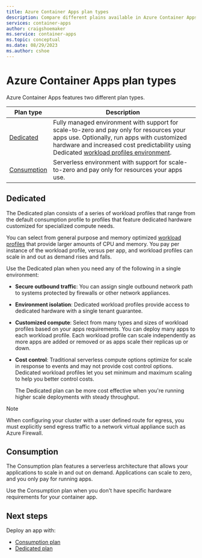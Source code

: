 ```yaml
---
title: Azure Container Apps plan types
description: Compare different plains available in Azure Container Apps
services: container-apps
author: craigshoemaker
ms.service: container-apps
ms.topic: conceptual
ms.date: 08/29/2023
ms.author: cshoe
---
```


# Azure Container Apps plan types

Azure Container Apps features two different plan types.

| Plan type | Description |
|--|--|
| [Dedicated](#dedicated) | Fully managed environment with support for scale-to-zero and pay only for resources your apps use. Optionally, run apps with customized hardware and increased cost predictability using Dedicated [workload profiles environment](environment.md#types). |
| [Consumption](#consumption) | Serverless environment with support for scale-to-zero and pay only for resources your apps use. |

<a id="consumption-dedicated"></a>

## Dedicated

The Dedicated plan consists of a series of workload profiles that range from the default consumption profile to profiles that feature dedicated hardware customized for specialized compute needs.  

You can select from general purpose and memory optimized [workload profiles](workload-profiles-overview.md) that provide larger amounts of CPU and memory. You pay per instance of the workload profile, versus per app, and workload profiles can scale in and out as demand rises and falls.

Use the Dedicated plan when you need any of the following in a single environment:

- **Secure outbound traffic**: You can assign single outbound network path to systems protected by firewalls or other network appliances.

- **Environment isolation**: Dedicated workload profiles provide access to dedicated hardware with a single tenant guarantee.

- **Customized compute**: Select from many types and sizes of workload profiles based on your apps requirements. You can deploy many apps to each workload profile. Each workload profile can scale independently as more apps are added or removed or as apps scale their replicas up or down.


- **Cost control**: Traditional serverless compute options optimize for scale in response to events and may not provide cost control options. Dedicated workload profiles let you set minimum and maximum scaling to help you better control costs.

    The Dedicated plan can be more cost effective when you're running higher scale deployments with steady throughput.

> [!NOTE]
> When configuring your cluster with a user defined route for egress, you must explicitly send egress traffic to a network virtual appliance such as Azure Firewall.

## Consumption

The Consumption plan features a serverless architecture that allows your applications to scale in and out on demand. Applications can scale to zero, and you only pay for running apps.

Use the Consumption plan when you don't have specific hardware requirements for your container app.

## Next steps

Deploy an app with:

- [Consumption plan](quickstart-portal.md)
- [Dedicated plan](workload-profiles-manage-cli.md)

